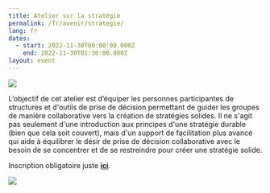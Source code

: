 ```yaml
---
title: Atelier sur la stratégie
permalink: /fr/avenir/strategie/
lang: fr
dates:
  - start: 2022-11-30T00:00:00.000Z
    end: 2022-11-30T01:30:00.000Z
layout: event
---
```

![](/media/ateliers_sur_la_structure_et_la_strate_gie_-_bannie_re_zoommailchimpsite_internet.png)

L’objectif de cet atelier est d’équiper les personnes participantes de structures et d'outils de prise de décision permettant de guider les groupes de manière collaborative vers la création de stratégies solides. Il ne s'agit pas seulement d'une introduction aux principes d'une stratégie durable (bien que cela soit couvert), mais d'un support de facilitation plus avancé qui aide à équilibrer le désir de prise de décision collaborative avec le besoin de se concentrer et de se restreindre pour créer une stratégie solide.

I﻿nscription obligatoire juste **[ici](https://us02web.zoom.us/meeting/register/tZwpdu2orDIsHNLo-8Gw3PVWlVBj0Fh6PmXE)**. 

![](/media/hub_scf.png)